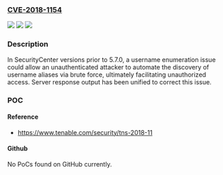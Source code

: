 ### [CVE-2018-1154](https://cve.mitre.org/cgi-bin/cvename.cgi?name=CVE-2018-1154)
![](https://img.shields.io/static/v1?label=Product&message=SecurityCenter&color=blue)
![](https://img.shields.io/static/v1?label=Version&message=n%2Fa&color=blue)
![](https://img.shields.io/static/v1?label=Vulnerability&message=Username%20Enumeration&color=brighgreen)

### Description

In SecurityCenter versions prior to 5.7.0, a username enumeration issue could allow an unauthenticated attacker to automate the discovery of username aliases via brute force, ultimately facilitating unauthorized access. Server response output has been unified to correct this issue.

### POC

#### Reference
- https://www.tenable.com/security/tns-2018-11

#### Github
No PoCs found on GitHub currently.

